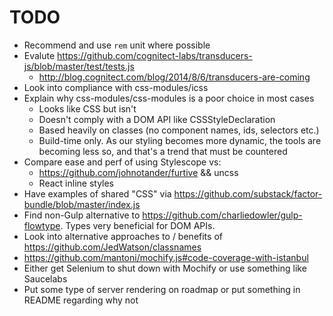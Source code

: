 # TODO

* Recommend and use `rem` unit where possible
* Evalute https://github.com/cognitect-labs/transducers-js/blob/master/test/tests.js
  * http://blog.cognitect.com/blog/2014/8/6/transducers-are-coming
* Look into compliance with css-modules/icss
* Explain why css-modules/css-modules is a poor choice in most cases
  * Looks like CSS but isn't
  * Doesn't comply with a DOM API like CSSStyleDeclaration
  * Based heavily on classes (no component names, ids, selectors etc.)
  * Build-time only. As our styling becomes more dynamic, the tools are
    becoming less so, and that's a trend that must be countered
* Compare ease and perf of using Stylescope vs:
  * https://github.com/johnotander/furtive && uncss
  * React inline styles
* Have examples of shared "CSS" via https://github.com/substack/factor-bundle/blob/master/index.js
* Find non-Gulp alternative to https://github.com/charliedowler/gulp-flowtype. Types very beneficial for DOM APIs.
* Look into alternative approaches to / benefits of https://github.com/JedWatson/classnames
* https://github.com/mantoni/mochify.js#code-coverage-with-istanbul
* Either get Selenium to shut down with Mochify or use something like Saucelabs
* Put some type of server rendering on roadmap or put something in README regarding why not
